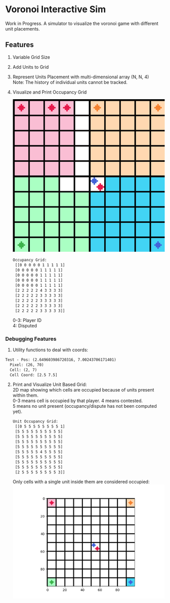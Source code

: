 # Voronoi Interactive Sim

Work in Progress. A simulator to visualize the voronoi game with
different unit placements.

## Features

1. Variable Grid Size
2. Add Units to Grid
3. Represent Units Placement with multi-dimensional array (N, N, 4)  
   Note: The history of individual units cannot be tracked.
4. Visualize and Print Occupancy Grid

   ![](./grid_10x10_occupancy.png)
   
   ```
   Occupancy Grid:
    [[0 0 0 0 0 1 1 1 1 1]
    [0 0 0 0 0 1 1 1 1 1]
    [0 0 0 0 0 1 1 1 1 1]
    [0 0 0 0 0 1 1 1 1 1]
    [0 0 0 0 0 1 1 1 1 1]
    [2 2 2 2 2 4 3 3 3 3]
    [2 2 2 2 2 3 3 3 3 3]
    [2 2 2 2 2 3 3 3 3 3]
    [2 2 2 2 2 3 3 3 3 3]
    [2 2 2 2 2 3 3 3 3 3]]
   ```
   0-3: Player ID  
   4: Disputed

### Debugging Features

1. Utility functions to deal with coords:
```
Test - Pos: (2.649603986720316, 7.00243706171401)
  Pixel: (26, 70)
  Cell: (2, 7)
  Cell Coord: [2.5 7.5]
```

2. Print and Visualize Unit Based Grid:  
   2D map showing which cells are occupied because of units present 
   within them.  
   0-3 means cell is occupied by that player. 4 means contested.   
   5 means no unit present (occupancy/dispute has not been computed yet).

   ```
   Unit Occupancy Grid:
    [[0 5 5 5 5 5 5 5 5 1]
    [5 5 5 5 5 5 5 5 5 5]
    [5 5 5 5 5 5 5 5 5 5]
    [5 5 5 5 5 5 5 5 5 5]
    [5 5 5 5 5 5 5 5 5 5]
    [5 5 5 5 5 4 5 5 5 5]
    [5 5 5 5 5 5 5 5 5 5]
    [5 5 5 5 5 5 5 5 5 5]
    [5 5 5 5 5 5 5 5 5 5]
    [2 5 5 5 5 5 5 5 5 3]]
   ```

   Only cells with a single unit inside them are considered occupied:
    ![](grid_10x10_unit_occupancy.png)

   
